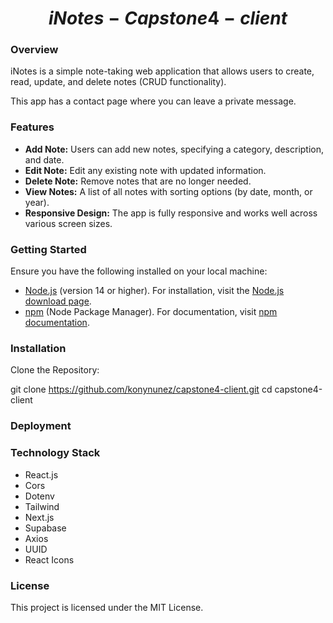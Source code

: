 # $$iNotes - Capstone4-client$$

### **Overview**

iNotes is a simple note-taking web application that allows users to create, read, update, and delete notes (CRUD functionality).

This app has a contact page where you can leave a private message.

### **Features**

- **Add Note:** Users can add new notes, specifying a category, description, and date.
- **Edit Note:** Edit any existing note with updated information.
- **Delete Note:** Remove notes that are no longer needed.
- **View Notes:** A list of all notes with sorting options (by date, month, or year).
- **Responsive Design:** The app is fully responsive and works well across various screen sizes.

### **Getting Started**

Ensure you have the following installed on your local machine:

- [Node.js](https://nodejs.org/) (version 14 or higher). For installation, visit the [Node.js download page](https://nodejs.org/en/download/).
- [npm](https://www.npmjs.com/) (Node Package Manager). For documentation, visit [npm documentation](https://docs.npmjs.com/).

### **Installation**

Clone the Repository:

git clone https://github.com/konynunez/capstone4-client.git cd capstone4-client

### **Deployment**

### **Technology Stack**

- React.js
- Cors
- Dotenv
- Tailwind
- Next.js
- Supabase
- Axios
- UUID
- React Icons

### License

This project is licensed under the MIT License.
